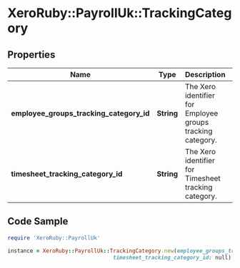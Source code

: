 # XeroRuby::PayrollUk::TrackingCategory

## Properties

Name | Type | Description | Notes
------------ | ------------- | ------------- | -------------
**employee_groups_tracking_category_id** | **String** | The Xero identifier for Employee groups tracking category. | [optional] 
**timesheet_tracking_category_id** | **String** | The Xero identifier for Timesheet tracking category. | [optional] 

## Code Sample

```ruby
require 'XeroRuby::PayrollUk'

instance = XeroRuby::PayrollUk::TrackingCategory.new(employee_groups_tracking_category_id: null,
                                 timesheet_tracking_category_id: null)
```



